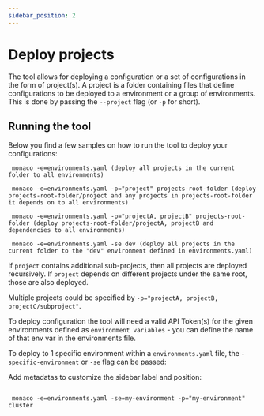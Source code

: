 ```yaml
---
sidebar_position: 2
---
```


# Deploy projects

The tool allows for deploying a configuration or a set of configurations in the form of project(s). A project is a folder containing files that define configurations to be deployed to a environment or a group of environments. This is done by passing the `--project` flag (or `-p` for short).

## Running the tool

Below you find a few samples on how to run the tool to deploy your configurations:

```shell title="shell"
 monaco -e=environments.yaml (deploy all projects in the current folder to all environments)

 monaco -e=environments.yaml -p="project" projects-root-folder (deploy projects-root-folder/project and any projects in projects-root-folder it depends on to all environments)

 monaco -e=environments.yaml -p="projectA, projectB" projects-root-folder (deploy projects-root-folder/projectA, projectB and dependencies to all environments)

 monaco -e=environments.yaml -se dev (deploy all projects in the current folder to the "dev" environment defined in environments.yaml)
```

If `project` contains additional sub-projects, then all projects are deployed recursively. If `project` depends on different projects under the same root,
those are also deployed.

Multiple projects could be specified by `-p="projectA, projectB, projectC/subproject"`.

To deploy configuration the tool will need a valid API Token(s) for the given environments defined as `environment variables` - you can define the name of that env var in the environments file.

To deploy to 1 specific environment within a `environments.yaml` file, the `-specific-environment` or `-se` flag can be passed:

Add metadatas to customize the sidebar label and position:

```shell title="shell"

 monaco -e=environments.yaml -se=my-environment -p="my-environment" cluster

```